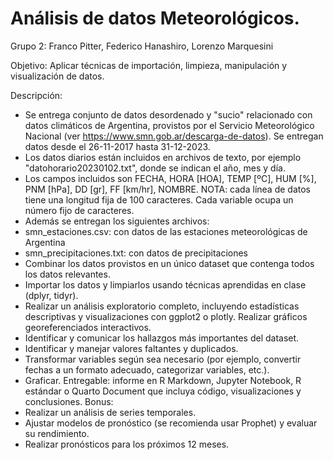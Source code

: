 # Análisis de datos Meteorológicos.

Grupo 2: Franco Pitter, Federico Hanashiro, Lorenzo Marquesini

Objetivo: Aplicar técnicas de importación, limpieza, manipulación y visualización de datos.

Descripción:
- Se entrega conjunto de datos desordenado y "sucio" relacionado con datos climáticos de Argentina,
provistos por el Servicio Meteorológico Nacional (ver https://www.smn.gob.ar/descarga-de-datos). Se
entregan datos desde el 26-11-2017 hasta 31-12-2023.
- Los datos diarios están incluidos en archivos de texto, por ejemplo "datohorario20230102.txt", donde se
indican el año, mes y día.
- Los campos incluidos son FECHA, HORA [HOA], TEMP [ºC], HUM [%], PNM [hPa], DD [gr], FF [km/hr],
NOMBRE. NOTA: cada línea de datos tiene una longitud fija de 100 caracteres. Cada variable ocupa un número
fijo de caracteres.
- Además se entregan los siguientes archivos:
- smn_estaciones.csv: con datos de las estaciones meteorológicas de Argentina
- smn_precipitaciones.txt: con datos de precipitaciones
- Combinar los datos provistos en un único dataset que contenga todos los datos relevantes.
- Importar los datos y limpiarlos usando técnicas aprendidas en clase (dplyr, tidyr).
- Realizar un análisis exploratorio completo, incluyendo estadísticas descriptivas y visualizaciones con ggplot2
o plotly. Realizar gráficos georeferenciados interactivos.
- Identificar y comunicar los hallazgos más importantes del dataset.
- Identificar y manejar valores faltantes y duplicados.
- Transformar variables según sea necesario (por ejemplo, convertir fechas a un formato adecuado,
categorizar variables, etc.).
- Graficar.
Entregable: informe en R Markdown, Jupyter Notebook, R estándar o Quarto Document que incluya código,
visualizaciones y conclusiones.
Bonus:
- Realizar un análisis de series temporales.
- Ajustar modelos de pronóstico (se recomienda usar Prophet) y evaluar su rendimiento.
- Realizar pronósticos para los próximos 12 meses.
